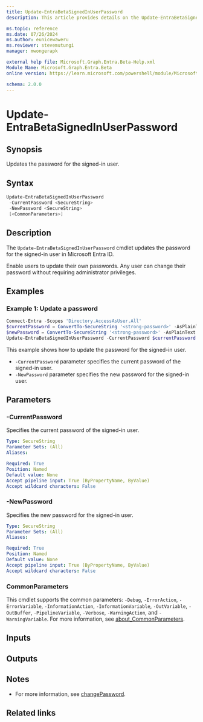 ```yaml
---
title: Update-EntraBetaSignedInUserPassword
description: This article provides details on the Update-EntraBetaSignedInUserPassword command.

ms.topic: reference
ms.date: 07/26/2024
ms.author: eunicewaweru
ms.reviewer: stevemutungi
manager: mwongerapk

external help file: Microsoft.Graph.Entra.Beta-Help.xml
Module Name: Microsoft.Graph.Entra.Beta
online version: https://learn.microsoft.com/powershell/module/Microsoft.Graph.Entra.Beta/Update-EntraBetaSignedInUserPassword

schema: 2.0.0
---
```


# Update-EntraBetaSignedInUserPassword

## Synopsis

Updates the password for the signed-in user.

## Syntax

```powershell
Update-EntraBetaSignedInUserPassword
 -CurrentPassword <SecureString>
 -NewPassword <SecureString>
 [<CommonParameters>]
```

## Description

The `Update-EntraBetaSignedInUserPassword` cmdlet updates the password for the signed-in user in Microsoft Entra ID.

Enable users to update their own passwords. Any user can change their password without requiring administrator privileges.

## Examples

### Example 1: Update a password

```powershell
Connect-Entra -Scopes 'Directory.AccessAsUser.All'
$currentPassword = ConvertTo-SecureString '<strong-password>' -AsPlainText -Force
$newPassword = ConvertTo-SecureString '<strong-password>' -AsPlainText -Force
Update-EntraBetaSignedInUserPassword -CurrentPassword $currentPassword -NewPassword $newPassword
```

This example shows how to update the password for the signed-in user.

- `-CurrentPassword` parameter specifies the current password of the signed-in user.
- `-NewPassword` parameter specifies the new password for the signed-in user.

## Parameters

### -CurrentPassword

Specifies the current password of the signed-in user.

```yaml
Type: SecureString
Parameter Sets: (All)
Aliases:

Required: True
Position: Named
Default value: None
Accept pipeline input: True (ByPropertyName, ByValue)
Accept wildcard characters: False
```

### -NewPassword

Specifies the new password for the signed-in user.

```yaml
Type: SecureString
Parameter Sets: (All)
Aliases:

Required: True
Position: Named
Default value: None
Accept pipeline input: True (ByPropertyName, ByValue)
Accept wildcard characters: False
```

### CommonParameters

This cmdlet supports the common parameters: `-Debug`, `-ErrorAction`, `-ErrorVariable`, `-InformationAction`, `-InformationVariable`, `-OutVariable`, `-OutBuffer`, `-PipelineVariable`, `-Verbose`, `-WarningAction`, and `-WarningVariable`. For more information, see [about_CommonParameters](https://go.microsoft.com/fwlink/?LinkID=113216).

## Inputs

## Outputs

## Notes

- For more information, see [changePassword](https://learn.microsoft.com/graph/api/user-changepassword).

## Related links
